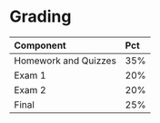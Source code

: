 # Grading



| Component | Pct |
| :--- | :--- |
| Homework and Quizzes | 35% |
| Exam 1 | 20% |
| Exam 2 | 20% |
| Final | 25% |


